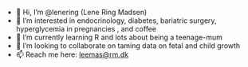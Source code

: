 - 👋 Hi, I’m @lenering (Lene Ring Madsen)
- 👀 I’m interested in endocrinology, diabetes, bariatric surgery, hyperglycemia in pregnancies , and coffee
- 🌱 I’m currently learning R and lots about being a teenage-mum
- 💞️ I’m looking to collaborate on taming data on fetal and child growth
- 📫 Reach me here: leemas@rm.dk

<!---
lenering/lenering is a ✨ special ✨ repository because its `README.md` (this file) appears on your GitHub profile.
You can click the Preview link to take a look at your changes.
--->
